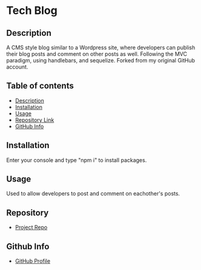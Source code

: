 # **Tech Blog**

## Description

A CMS style blog similar to a Wordpress site, where developers can publish their blog posts and comment on other posts as well. Following the MVC paradigm, using handlebars, and sequelize. Forked from my original GitHub account.

## Table of contents

- [Description](#Description)
- [Installation](#Installation)
- [Usage](#Usage)
- [Repository Link](#Repository)
- [GitHub Info](#GitHub)

## Installation

Enter your console and type "npm i" to install packages.

## Usage

Used to allow developers to post and comment on eachother's posts.

## Repository

- [Project Repo](https://github.com/fibikunle/challenge14-tech-blog)

## Github Info

- [GitHub Profile](https://github.com/fibikunle)
